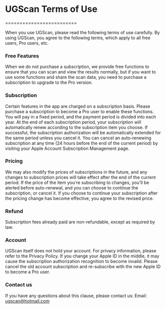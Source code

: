 # UGScan Terms of Use
=========================

When you use UGScan, please read the following terms of use carefully.
By using UGScan, you agree to the following terms, which apply to all free users, Pro users, etc.

### Free Features
When we do not purchase a subscription, we provide free functions to ensure that you can scan and view the results normally, but if you want to use some functions and share the scan data, you need to purchase a subscription to upgrade to the Pro version.

### Subscription
Certain features in the app are charged on a subscription basis. 
Please purchase a subscription to become a Pro user to enable these functions. You will pay in a fixed period, and the payment period is divided into each year.
At the end of each subscription period, your subscription will automatically renew according to the subscription item you choose. If successful, the subscription authorization will be automatically extended for the same period unless you cancel it. You can cancel an auto-renewing subscription at any time (24 hours before the end of the current period) by visiting your Apple Account Subscription Management page.

### Pricing
We may also modify the prices of subscriptions in the future, and any changes to subscription prices will take effect after the end of the current period.
If the price of the item you're subscribing to changes, you'll be alerted before auto-renewal, and you can choose to continue the subscription, or cancel it.
If you choose to continue your subscription after the pricing change has become effective, you agree to the revised price.

### Refund
Subscription fees already paid are non-refundable, except as required by law.

### Account
UGScan itself does not hold your account. For privacy information, please refer to the Privacy Policy. If you change your Apple ID in the middle, it may cause the subscription authorization recognition to become invalid. Please cancel the old account subscription and re-subscribe with the new Apple ID to become a Pro user.

### Contact us
If you have any questions about this clause, please contact us:
Email: ugscan@hotmail.com